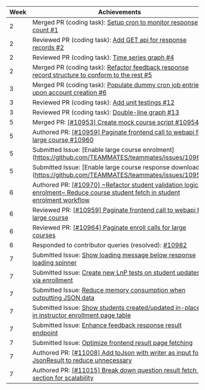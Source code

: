 Week | Achievements
---- | ------------
2 | Merged PR (coding task): [Setup cron to monitor response count #1](https://github.com/moziliar/teammates/pull/1)
2 | Reviewed PR (coding task): [Add GET api for response records #2](https://github.com/moziliar/teammates/pull/2)
2 | Reviewed PR (coding task): [Time series graph #4](https://github.com/moziliar/teammates/pull/4)
2 | Merged PR (coding task): [Refactor feedback response record structure to conform to the rest #5](https://github.com/moziliar/teammates/pull/5)
3 | Merged PR (coding task): [Populate dummy cron job entries upon account creation #6](https://github.com/moziliar/teammates/pull/6)
3 | Reviewed PR (coding task): [Add unit testings #12](https://github.com/moziliar/teammates/pull/12)
3 | Reviewed PR (coding task): [Double-line graph #13](https://github.com/moziliar/teammates/pull/13)
5 | Merged PR: [[#10953] Create mock course script #10954](https://github.com/TEAMMATES/teammates/pull/10954)
5 | Authored PR: [[#10959] Paginate frontend call to webapi for large course #10960](https://github.com/TEAMMATES/teammates/pull/10960)
5 | Submitted Issue: [Enable large course enrolment] (https://github.com/TEAMMATES/teammates/issues/10964)
5 | Submitted Issue: [Enable large course response download] (https://github.com/TEAMMATES/teammates/issues/10959)
6 | Authored PR: [[#10970] ~Refactor student validation logic in enrolment~ Reduce course student fetch in student enrolment workflow](https://github.com/TEAMMATES/teammates/pull/10971)
6 | Reviewed PR: [[#10959] Paginate frontend call to webapi for large course](https://github.com/moziliar/teammates/pull/20)
6 | Reviewed PR: [[#10964] Paginate enroll calls for large courses](https://github.com/TEAMMATES/teammates/pull/10968)
6 | Responded to contributor queries (resolved): [#10982](https://github.com/TEAMMATES/teammates/issues/10982)
7 | Submitted Issue: [Show loading message below response loading spinner](https://github.com/TEAMMATES/teammates/issues/10986)
7 | Submitted Issue: [Create new LnP tests on student updates via enrollment](https://github.com/TEAMMATES/teammates/issues/11003)
7 | Submitted Issue: [Reduce memory consumption when outputting JSON data](https://github.com/TEAMMATES/teammates/issues/11008)
7 | Submitted Issue: [Show students created/updated in-place in instructor enrollment page table](https://github.com/TEAMMATES/teammates/issues/11010)
7 | Submitted Issue: [Enhance feedback response result endpoint](https://github.com/TEAMMATES/teammates/issues/11011)
7 | Submitted Issue: [Optimize frontend result page fetching](https://github.com/TEAMMATES/teammates/issues/11015)
7 | Authored PR: [[#11008] Add toJson with writer as input for JsonResult to reduce unnecessary](https://github.com/TEAMMATES/teammates/pull/11009)
7 | Authored PR: [[#11015] Break down question result fetch by section for scalability](https://github.com/TEAMMATES/teammates/pull/11017)


